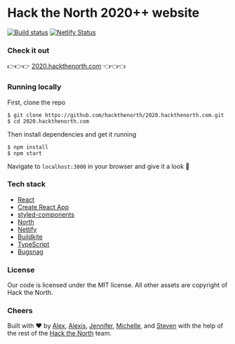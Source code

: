 # Hack the North 2020++ website

[![Build status](https://badge.buildkite.com/e0b3634fe73c0173056e76fc7c7c22626524d5811c699e1c1f.svg?branch=release)](https://buildkite.com/hack-the-north/hack-the-north-website) [![Netlify Status](https://api.netlify.com/api/v1/badges/f47627a9-5c63-49d2-a3c2-03399ef48964/deploy-status)](https://app.netlify.com/sites/hackthenorth/deploys)

### Check it out

👉👉👉 [2020.hackthenorth.com](https://2020.hackthenorth.com) 👈👈👈

### Running locally

First, clone the repo

```
$ git clone https://github.com/hackthenorth/2020.hackthenorth.com.git
$ cd 2020.hackthenorth.com
```

Then install dependencies and get it running

```
$ npm install
$ npm start
```

Navigate to `localhost:3000` in your browser and give it a look 👀

### Tech stack

- [React](https://reactjs.org/)
- [Create React App](https://github.com/facebook/create-react-app)
- [styled-components](https://https://www.styled-components.com/)
- [North](https://www.npmjs.com/package/@hackthenorth/north)
- [Netlify](https://www.netlify.com/)
- [Buildkite](https://buildkite.com)
- [TypeScript](https://www.typescriptlang.org/)
- [Bugsnag](https://www.bugsnag.com)

### License

Our code is licensed under the MIT license. All other assets are copyright of Hack the North.

### Cheers

Built with ❤️ by [Alex](https://github.com/alexieyizhe), [Alexis](https://github.com/alexis-tao), [Jennifer](https://github.com/jenniferyhwu), [Michelle](https://github.com/mteplitski), and [Steven](https://github.com/stevennx) with the help of the rest of the [Hack the North](https://github.com/orgs/hackathon/people) team.
